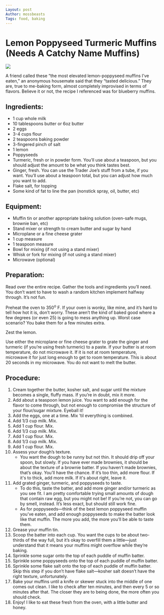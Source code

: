 ```yaml
---
Layout: post
Author: mossbeasts
Tags: food, baking
---
```


# Lemon Poppyseed Turmeric Muffins (Needs A Catchy Name Muffins)
<img style="max-width: 80%;" src="https://file.garden/ZRaOccpOlUzNlh72/muffinsoven">

A friend called these “the most elevated lemon-poppyseed muffins I’ve eaten,” an anonymous housemate said that they “tasted delicious.” They are, true to me-baking form, almost completely improvised in terms of flavors. Believe it or not, the recipe I referenced was for blueberry muffins.

## Ingredients:

-	1 cup whole milk
-	10 tablespoons butter or 6oz butter
-	2 eggs
-	3-4 cups flour
-	2 teaspoons baking powder
-	3-fingered pinch of salt
-	1 lemon
-	Poppyseeds
-	Turmeric, fresh or in powder form. You’ll use about a teaspoon, but you should adjust the amount to be what you think tastes best.
-	Ginger, fresh. You can use the Trader Joe’s stuff from a tube, if you want. You’ll use about a teaspoon total, but you can adjust how much you want to add.
-	Flake salt, for topping
-	Some kind of fat to line the pan (nonstick spray, oil, butter, etc)

## Equipment:

- Muffin tin or another appropriate baking solution (oven-safe mugs, brownie ban, etc)
-	Stand mixer or strength to cream butter and sugar by hand
-	Microplane or a fine cheese grater
-	1 cup measure
-	1 teaspoon measure
-	Bowl for mixing (if not using a stand mixer)
-	Whisk or fork for mixing (if not using a stand mixer)
-	Microwave (optional)

## Preparation:

Read over the entire recipe. Gather the tools and ingredients you’ll need. You don’t want to have to wash a random kitchen implement halfway through. It’s not fun.

Preheat the oven to 350<sup>o</sup> F. If your oven is wonky, like mine, and it’s hard to tell how hot it is, don’t worry. These aren’t the kind of baked good where a few degrees (or even 25) is going to mess anything up. Worst case scenario? You bake them for a few minutes extra.

Zest the lemon.

Use either the microplane or fine cheese grater to grate the ginger and turmeric (if you’re using fresh turmeric) to a paste.
If your butter is at room temperature, do not microwave it. If it is not at room temperature, microwave it for just long enough to get to room temperature. This is about 20 seconds in my microwave. You do not want to melt the butter.

## Procedure:

1.	Cream together the butter, kosher salt, and sugar until the mixture becomes a single, fluffy mass. If you’re in doubt, mix it more.
2.	Add about a teaspoon lemon juice. You want to add enough for the flavor to come through, but not enough to compromise the structure of your flour/sugar mixture. Eyeball it!
3.	Add the eggs, one at a time. Mix ‘til everything is combined.
4.	Add 1/3 cup milk. Mix.
5.	Add 1 cup flour. Mix.
6.	Add 1/3 cup milk. Mix.
7.	Add 1 cup flour. Mix.
8.	Add 1/3 cup milk. Mix.
9.	Add 1 cup flour. Mix.
10.	Assess your dough’s texture. 
      - You want the dough to be runny but not thin. It should drip off your spoon, but slowly. If you have ever made brownies, it should be about the texture of a brownie batter. If you haven’t made brownies, that’s okay. You’ll have the chance. If it’s too thin, add more flour. If it's to thick, add more milk. If it's about right, leave it.
11.	Add grated ginger, turmeric, and poppyseeds to taste.
      - To do this, taste the batter, and add more ginger and/or turmeric as you see fit. I am pretty comfortable trying small amounts of dough that contain raw egg, but you might not be! If you’re not, you can go by smell, instead. It’s less exact, but should still work fine.
      - As for poppyseeds—think of the best lemon poppyseed muffin you’ve eaten, and add enough poppyseeds to make the batter look like that muffin. The more you add, the more you’ll be able to taste them.
12.	Grease your muffin tin.
13.	Scoop the batter into each cup. You want the cups to be about two-thirds of the way full, but it’s okay to overfill them a little—just understand that it means your muffins might overflow while they’re baking.
14.	Sprinkle some sugar onto the top of each puddle of muffin batter.
15.	Sprinkle some poppyseeds onto the top of each puddle of muffin batter.
16.	Sprinkle some flake salt onto the top of each puddle of muffin batter. Skip this step if you don’t have flake salt—kosher salt doesn’t have the right texture, unfortunately.
17.	Bake your muffins until a knife or skewer stuck into the middle of one comes out clean. I like to check after ten minutes, and then every 5 or so minutes after that. The closer they are to being done, the more often you should check.
18.	Enjoy! I like to eat these fresh from the oven, with a little butter and honey.
